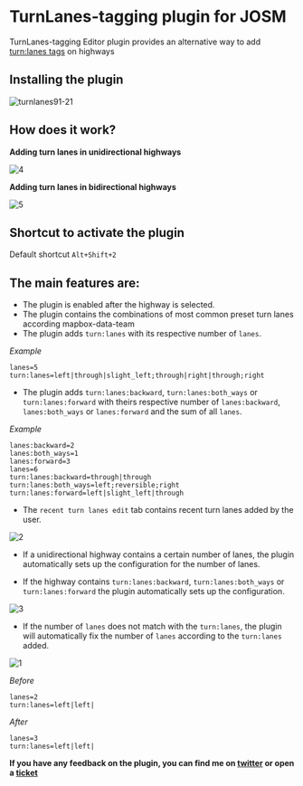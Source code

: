 # TurnLanes-tagging plugin for JOSM

TurnLanes-tagging Editor plugin provides an alternative way to add [turn:lanes tags](http://wiki.openstreetmap.org/wiki/Key:turn#Turning_indications_per_lane) on highways

## Installing the plugin

![turnlanes91-21](https://cloud.githubusercontent.com/assets/1152236/16094397/b7184c3c-3305-11e6-8294-1a1af89a3e60.gif)

## How does it work?

**Adding turn lanes in unidirectional highways**

![4](https://cloud.githubusercontent.com/assets/1152236/16133679/c56fe05e-33de-11e6-8f18-cb5efa721cde.gif)

**Adding turn lanes in bidirectional highways**

![5](https://cloud.githubusercontent.com/assets/1152236/16133863/aa636bfe-33df-11e6-9161-6ccd6b10559c.gif)

## Shortcut to activate the plugin

Default shortcut `Alt+Shift+2`

## The main features are:

- The plugin is enabled after the highway is selected.
- The plugin contains the combinations of most common preset turn lanes according mapbox-data-team
- The plugin adds `turn:lanes` with its respective number of `lanes`.

*Example*

```
lanes=5
turn:lanes=left|through|slight_left;through|right|through;right
```

- The plugin adds `turn:lanes:backward`, `turn:lanes:both_ways` or  `turn:lanes:forward`  with theirs respective number of `lanes:backward`, `lanes:both_ways` or `lanes:forward` and the sum of all `lanes`.

*Example*

```
lanes:backward=2
lanes:both_ways=1
lanes:forward=3
lanes=6
turn:lanes:backward=through|through
turn:lanes:both_ways=left;reversible;right
turn:lanes:forward=left|slight_left|through
```

- The `recent turn lanes edit` tab contains recent turn lanes added by the user.

![2](https://cloud.githubusercontent.com/assets/1152236/16133282/8b005b76-33dc-11e6-98ed-db53be95473d.gif)


- If a unidirectional highway contains a certain number of lanes, the plugin automatically sets up the configuration for the number of lanes.


- If the highway contains `turn:lanes:backward`, `turn:lanes:both_ways` or `turn:lanes:forward` the plugin automatically sets up the configuration. 


![3](https://cloud.githubusercontent.com/assets/1152236/16133401/44d59642-33dd-11e6-9d90-1f9621cec6cf.gif)


- If the number of `lanes` does not match with the `turn:lanes`, the plugin will automatically fix the  number of `lanes` according to the `turn:lanes` added.



![1](https://cloud.githubusercontent.com/assets/1152236/16132547/32be798c-33d9-11e6-9208-77258d5fbb77.gif)

*Before*
```
lanes=2
turn:lanes=left|left|
```
*After*
```
lanes=3
turn:lanes=left|left|
```


**If you have any feedback on the plugin, you can find me on [twitter](https://twitter.com/Rub21tk) or open a [ticket](https://github.com/mapbox/turnlanes-tagging/issues/new)**






